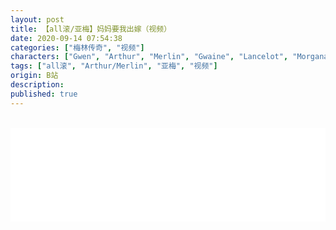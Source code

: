 ```yaml
---
layout: post
title: 【all滚/亚梅】妈妈要我出嫁（视频）
date: 2020-09-14 07:54:38
categories: ["梅林传奇", "视频"]
characters: ["Gwen", "Arthur", "Merlin", "Gwaine", "Lancelot", "Morgana"]
tags: ["all滚", "Arthur/Merlin", "亚梅", "视频"]
origin: B站
description: 
published: true
---
```


<br>
<iframe width="100%" src="//player.bilibili.com/player.html?aid=329584203&bvid=BV1DA411E7eQ&cid=235387685&page=1" scrolling="no" border="0" frameborder="no" framespacing="0" allowfullscreen="true"> </iframe>
